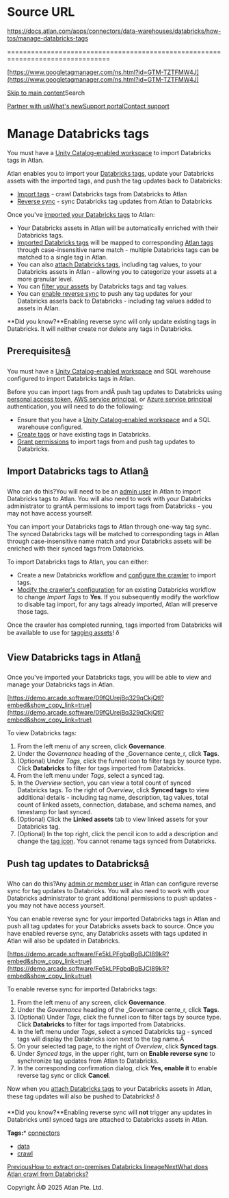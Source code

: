 # Source URL
https://docs.atlan.com/apps/connectors/data-warehouses/databricks/how-tos/manage-databricks-tags

================================================================================

<!--
canonical: https://docs.atlan.com/apps/connectors/data-warehouses/databricks/how-tos/manage-databricks-tags
link-alternate: https://docs.atlan.com/apps/connectors/data-warehouses/databricks/how-tos/manage-databricks-tags
meta-description: You must have a [Unity Catalog-enabled workspace](https://docs.databricks.com/en/data-governance/unity-catalog/get-started.html) and SQL warehouse configured to import Databricks tags in Atlan.
meta-docsearch:docusaurus_tag: docs-default-current
meta-docsearch:language: en
meta-docsearch:version: current
meta-docusaurus_locale: en
meta-docusaurus_tag: docs-default-current
meta-docusaurus_version: current
meta-generator: Docusaurus v3.8.1
meta-og-description: You must have a [Unity Catalog-enabled workspace](https://docs.databricks.com/en/data-governance/unity-catalog/get-started.html) and SQL warehouse configured to import Databricks tags in Atlan.
meta-og-locale: en
meta-og-title: Manage Databricks tags | Atlan Documentation
meta-og-url: https://docs.atlan.com/apps/connectors/data-warehouses/databricks/how-tos/manage-databricks-tags
meta-twitter:card: summary_large_image
meta-viewport: width=device-width,initial-scale=1
title: Manage Databricks tags | Atlan Documentation
-->

[https://www.googletagmanager.com/ns.html?id=GTM-TZTFMW4J](https://www.googletagmanager.com/ns.html?id=GTM-TZTFMW4J)

[Skip to main content](#__docusaurus_skipToContent_fallback)Search

[Partner with us](https://docs.google.com/forms/d/e/1FAIpQLScuAIhCm2GS7YFstrOjawbP8J7PUmOynQo7wI2yGCcCyEcVSw/viewform)[What's new](https://shipped.atlan.com/)[Support portal](https://atlan.zendesk.com/auth/v2/login/signin?return_to=https%3A%2F%2Fatlan.zendesk.com%2Fhc%2Fen-us&theme=hc&locale=en-us&brand_id=1900000425113&auth_origin=1900000425113%2Cfalse%2Ctrue)[Contact support](/support/submit-request)

Manage Databricks tags
======================

You must have a [Unity Catalog\-enabled workspace](https://docs.databricks.com/en/data-governance/unity-catalog/get-started.html) to import Databricks tags in Atlan.

Atlan enables you to import your [Databricks tags](https://docs.databricks.com/en/data-governance/unity-catalog/tags.html), update your Databricks assets with the imported tags, and push the tag updates back to Databricks:

* [Import tags](#import-databricks-tags-to-atlan) \- crawl Databricks tags from Databricks to Atlan
* [Reverse sync](#push-tag-updates-to-databricks) \- sync Databricks tag updates from Atlan to Databricks

Once you've [imported your Databricks tags](/apps/connectors/data-warehouses/databricks/how-tos/set-up-databricks) to Atlan:

* Your Databricks assets in Atlan will be automatically enriched with their Databricks tags.
* [Imported Databricks tags](#import-databricks-tags-to-atlan) will be mapped to corresponding [Atlan tags](/product/capabilities/governance/tags/concepts/what-are-tags) through case\-insensitive name match \- multiple Databricks tags can be matched to a single tag in Atlan.
* You can also [attach Databricks tags](/product/capabilities/governance/tags/how-tos/attach-a-tag), including tag values, to your Databricks assets in Atlan \- allowing you to categorize your assets at a more granular level.
* You can [filter your assets](/product/capabilities/discovery/how-tos/use-the-filters-menu) by Databricks tags and tag values.
* You can [enable reverse sync](#push-tag-updates-to-databricks) to push any tag updates for your Databricks assets back to Databricks \- including tag values added to assets in Atlan.

**Did you know?**Enabling reverse sync will only update existing tags in Databricks. It will neither create nor delete any tags in Databricks.

Prerequisites[â](#prerequisites "Direct link to Prerequisites")
-----------------------------------------------------------------

You must have a [Unity Catalog\-enabled workspace](https://docs.databricks.com/en/data-governance/unity-catalog/get-started.html) and SQL warehouse configured to import Databricks tags in Atlan.

Before you can import tags from andÂ push tag updates to Databricks using [personal access token](/apps/connectors/data-warehouses/databricks/how-tos/set-up-databricks), [AWS service principal](/apps/connectors/data-warehouses/databricks/how-tos/set-up-databricks), or [Azure service principal](/apps/connectors/data-warehouses/databricks/how-tos/set-up-databricks) authentication, you will need to do the following:

* Ensure that you have a [Unity Catalog\-enabled workspace](https://docs.databricks.com/en/data-governance/unity-catalog/get-started.html) and a SQL warehouse configured.
* [Create tags](https://docs.databricks.com/en/data-governance/unity-catalog/tags.html) or have existing tags in Databricks.
* [Grant permissions](/apps/connectors/data-warehouses/databricks/how-tos/set-up-databricks#grant-permissions) to import tags from and push tag updates to Databricks.

Import Databricks tags to Atlan[â](#import-databricks-tags-to-atlan "Direct link to Import Databricks tags to Atlan")
-----------------------------------------------------------------------------------------------------------------------

Who can do this?You will need to be an [admin user](/product/capabilities/governance/users-and-groups/concepts/what-are-user-roles#admin) in Atlan to import Databricks tags to Atlan. You will also need to work with your Databricks administrator to grantÂ permissions to import tags from Databricks \- you may not have access yourself.

You can import your Databricks tags to Atlan through one\-way tag sync. The synced Databricks tags will be matched to corresponding tags in Atlan through case\-insensitive name match and your Databricks assets will be enriched with their synced tags from Databricks.

To import Databricks tags to Atlan, you can either:

* Create a new Databricks workflow and [configure the crawler](/apps/connectors/data-warehouses/databricks/how-tos/crawl-databricks#configure-the-crawler) to import tags.
* [Modify the crawler's configuration](/product/connections/how-tos/manage-connectivity) for an existing Databricks workflow to change *Import Tags* to **Yes**. If you subsequently modify the workflow to disable tag import, for any tags already imported, Atlan will preserve those tags.

Once the crawler has completed running, tags imported from Databricks will be available to use for [tagging assets](/product/capabilities/governance/tags/how-tos/attach-a-tag)! ð

View Databricks tags in Atlan[â](#view-databricks-tags-in-atlan "Direct link to View Databricks tags in Atlan")
-----------------------------------------------------------------------------------------------------------------

Once you've imported your Databricks tags, you will be able to view and manage your Databricks tags in Atlan.

[https://demo.arcade.software/09fQUrejBq329qCkjQtI?embed&show_copy_link=true](https://demo.arcade.software/09fQUrejBq329qCkjQtI?embed&show_copy_link=true)

To view Databricks tags:

1. From the left menu of any screen, click **Governance**.
2. Under the *Governance* heading of the \_Governance cente\_r, click **Tags**.
3. (Optional) Under *Tags*, click the funnel icon to filter tags by source type. Click **Databricks** to filter for tags imported from Databricks.
4. From the left menu under *Tags*, select a synced tag.
5. In the *Overview* section, you can view a total count of synced Databricks tags. To the right of *Overview*, click **Synced tags** to view additional details \- including tag name, description, tag values, total count of linked assets, connection, database, and schema names, and timestamp for last synced.
6. (Optional) Click the **Linked assets** tab to view linked assets for your Databricks tag.
7. (Optional) In the top right, click the pencil icon to add a description and change the [tag icon](/product/capabilities/governance/tags/how-tos/create-a-new-tag). You cannot rename tags synced from Databricks.

Push tag updates to Databricks[â](#push-tag-updates-to-databricks "Direct link to Push tag updates to Databricks")
--------------------------------------------------------------------------------------------------------------------

Who can do this?Any [admin or member user](/product/capabilities/governance/users-and-groups/concepts/what-are-user-roles) in Atlan can configure reverse sync for tag updates to Databricks. You will also need to work with your Databricks administrator to grant additional permissions to push updates \- you may not have access yourself.

You can enable reverse sync for your imported Databricks tags in Atlan and push all tag updates for your Databricks assets back to source. Once you have enabled reverse sync, any Databricks assets with tags updated in Atlan will also be updated in Databricks.

[https://demo.arcade.software/Fe5kLPFgbqBgBJCI89kR?embed&show_copy_link=true](https://demo.arcade.software/Fe5kLPFgbqBgBJCI89kR?embed&show_copy_link=true)

To enable reverse sync for imported Databricks tags:

1. From the left menu of any screen, click **Governance**.
2. Under the *Governance* heading of the \_Governance cente\_r, click **Tags**.
3. (Optional) Under *Tags*, click the funnel icon to filter tags by source type. Click **Databricks** to filter for tags imported from Databricks.
4. In the left menu under *Tags*, select a synced Databricks tag \- synced tags will display the Databricks icon next to the tag name.Â
5. On your selected tag page, to the right of *Overview*, click **Synced tags**.
6. Under *Synced tags*, in the upper right, turn on **Enable reverse sync** to synchronize tag updates from Atlan to Databricks.
7. In the corresponding confirmation dialog, click **Yes, enable it** to enable reverse tag sync or click **Cancel**.

Now when you [attach Databricks tags](/product/capabilities/governance/tags/how-tos/attach-a-tag) to your Databricks assets in Atlan, these tag updates will also be pushed to Databricks! ð

**Did you know?**Enabling reverse sync will **not** trigger any updates in Databricks until synced tags are attached to Databricks assets in Atlan.

**Tags:*** [connectors](/tags/connectors)
* [data](/tags/data)
* [crawl](/tags/crawl)

[PreviousHow to extract on\-premises Databricks lineage](/apps/connectors/data-warehouses/databricks/how-tos/extract-on-premises-databricks-lineage)[NextWhat does Atlan crawl from Databricks?](/apps/connectors/data-warehouses/databricks/references/what-does-atlan-crawl-from-databricks)

Copyright Â© 2025 Atlan Pte. Ltd.

